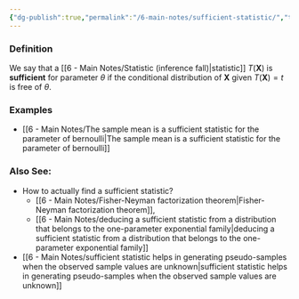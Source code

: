 ```yaml
---
{"dg-publish":true,"permalink":"/6-main-notes/sufficient-statistic/","tags":["inference","info"]}
---
```


### Definition

We say that a [[6 - Main Notes/Statistic (inference fall)\|statistic]] $T(\mathbf{X})$ is **sufficient** for parameter $\theta$ if the conditional distribution of $\mathbf{X}$ given $T(\mathbf{X})=t$ is free of $\theta$.

### Examples
+ [[6 - Main Notes/The sample mean is a sufficient statistic for the parameter of bernoulli\|The sample mean is a sufficient statistic for the parameter of bernoulli]]

### Also See:
+ How to actually find a sufficient statistic? 
	+ [[6 - Main Notes/Fisher-Neyman factorization theorem\|Fisher-Neyman factorization theorem]], 
	+ [[6 - Main Notes/deducing a sufficient statistic from a distribution that belongs to the one-parameter exponential family\|deducing a sufficient statistic from a distribution that belongs to the one-parameter exponential family]]
+ [[6 - Main Notes/sufficient statistic helps in generating pseudo-samples when the observed sample values are unknown\|sufficient statistic helps in generating pseudo-samples when the observed sample values are unknown]]
